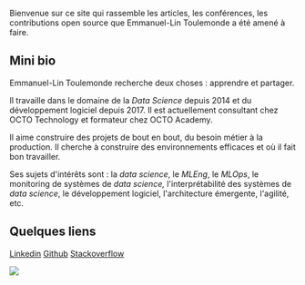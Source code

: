 Bienvenue sur ce site qui rassemble les articles, les conférences, les contributions open source que Emmanuel-Lin
Toulemonde a été amené à faire.

## Mini bio

Emmanuel-Lin Toulemonde recherche deux choses : apprendre et partager.

Il travaille dans le domaine de la _Data Science_ depuis 2014 et du développement logiciel depuis 2017. Il est
actuellement consultant chez OCTO Technology et formateur chez OCTO Academy.

Il aime construire des projets de bout en bout, du besoin métier à la production. Il cherche à construire des
environnements efficaces et où il fait bon travailler.

Ses sujets d'intérêts sont : la _data science_, le _MLEng_, le _MLOps_, le monitoring de systèmes de _data science,_
l'interprétabilité des systèmes de _data science_, le développement logiciel, l'architecture émergente, l'agilité, etc.

## Quelques liens

[Linkedin](https://www.linkedin.com/in/emmanuel-lin-toulemonde-271a5742) [Github](https://github.com/ELToulemonde/) [Stackoverflow](https://stackoverflow.com/users/5227259/emmanuel-lin)

![](https://hits.seeyoufarm.com/api/count/incr/badge.svg?url=https%3A%2F%2Feltoulemonde.fr&count_bg=%2379C83D&title_bg=%23555555&icon=&icon_color=%23E7E7E7&title=hits&edge_flat=false)
